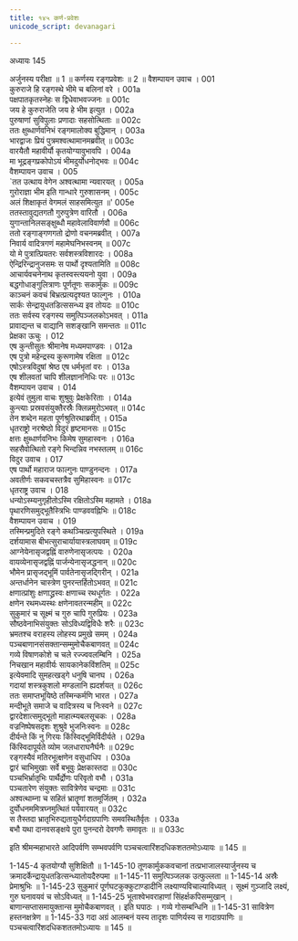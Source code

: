 ```yaml
---
title: १४५ कर्ण-प्रवेशः
unicode_script: devanagari

---
```



अध्यायः 145

अर्जुनस्य परीक्षा ॥ 1 ॥ कर्णस्य रङ्गप्रवेशः ॥ 2 ॥
वैशम्पायन उवाच ।	001  
कुरुराजे हि रङ्गस्थे भीमे च बलिनां वरे ।	001a  
पक्षपातकृतस्नेहः स द्विधेवाभवज्जनः ॥	001c  
जय हे कुरुराजेति जय हे भीम इत्युत ।	002a  
पुरुषाणां सुविपुलाः प्रणादाः सहसोत्थिताः ॥	002c  
ततः क्षुब्धार्णवनिभं रङ्गमालोक्य बुद्धिमान् ।	003a  
भारद्वाजः प्रियं पुत्रमश्वत्थामानमब्रवीत् ॥	003c  
वारयैतौ महावीर्यौ कृतयोग्यावुभावपि ।	004a  
मा भूद्रङ्गप्रकोपोऽयं भीमदुर्योधनोद्भवः ॥	004c  
वैशम्पायन उवाच ।	005  
`तत उत्थाय वेगेन अश्वत्थामा न्यवारयत् ।	005a  
गुरोराज्ञा भीम इति गान्धारे गुरुशासनम् ।	005c  
अलं शिक्षाकृतं वेगमलं साहसमित्युत ॥'	005e  
ततस्तावुद्यतगतौ गुरुपुत्रेण वारितौ ।	006a  
युगान्तानिलसङ्क्षुब्धौ महावेलाविवार्णवौ ॥	006c  
ततो रङ्गाङ्गणगतो द्रोणो वचनमब्रवीत् ।	007a  
निवार्य वादित्रगणं महामेघनिभस्वनम् ॥	007c  
यो मे पुत्रात्प्रियतरः सर्वशस्त्रविशारदः ।	008a  
ऐन्द्रिरिन्द्रानुजसमः स पार्थो दृश्यतामिति ॥	008c  
आचार्यवचनेनाथ कृतस्वस्त्ययनो युवा ।	009a  
बद्धगोधाङ्गुलित्राणः पूर्णतूणः सकार्मुकः ॥	009c  
काञ्चनं कवचं बिभ्रत्प्रत्यदृश्यत फाल्गुनः ।	010a  
सार्कः सेन्द्रायुधतडित्ससन्ध्य इव तोयदः ॥	010c  
ततः सर्वस्य रङ्गस्य समुत्पिञ्जलकोऽभवत् ।	011a  
प्रावाद्यन्त च वाद्यानि सशङ्खानि समन्ततः ॥	011c  
प्रेक्षका ऊचुः ।	012  
एष कुन्तीसुतः श्रीमानेष मध्यमपाण्डवः ।	012a  
एष पुत्रो महेन्द्रस्य कुरूणामेष रक्षिता ॥	012c  
एषोऽस्त्रविदुषां श्रेष्ठ एष धर्मभृतां वरः ।	013a  
एष शीलवतां चापि शीलज्ञाननिधिः परः ॥	013c  
वैशम्पायन उवाच ।	014  
इत्येवं तुमुला वाचः शुश्रुवुः प्रेक्षकेरिताः ।	014a  
कुन्त्याः प्रस्रवसंयुक्तैरस्रैः क्लिन्नमुरोऽभवत् ॥	014c  
तेन शब्देन महता पूर्णश्रुतिरथाब्रवीत् ।	015a  
धृतराष्ट्रो नरश्रेष्ठो विदुरं हृष्टमानसः ॥	015c  
क्षत्तः क्षुब्धार्णवनिभः किमेष सुमहास्वनः ।	016a  
सहसैवोत्थितो रङ्गे भिन्दन्निव नभस्तलम् ॥	016c  
विदुर उवाच ।	017  
एष पार्थो महाराज फाल्गुनः पाण्डुनन्दनः ।	017a  
अवतीर्णः सकवचस्तत्रैव सुमिहास्वनः ॥	017c  
धृतराष्ट्र उवाच ।	018  
धन्योऽस्म्यनुगृहीतोऽस्मि रक्षितोऽस्मि महामते ।	018a  
पृथारणिसमुद्भूतैस्त्रिभिः पाण्डववह्निभिः ॥	018c  
वैशम्पायन उवाच ।	019  
तस्मिन्प्रमुदिते रङ्गे कथञ्चित्प्रत्युपस्थिते ।	019a  
दर्शयामास बीभत्सुराचार्यायास्त्रलाघवम् ॥	019c  
आग्नेयेनासृजद्वह्निं वारुणेनासृजत्पयः ।	020a  
वायव्येनासृजद्वह्निं पार्जन्येनासृजद्धनान् ॥	020c  
भौमेन प्रासृजद्भूमिं पार्वतेनासृजद्गिरीन् ।	021a  
अन्तर्धानेन चास्त्रेण पुनरन्तर्हितोऽभवत् ॥	021c  
क्षणात्प्रांशुः क्षणाद्ध्रस्वः क्षणाच्च रथधूर्गतः ।	022a  
क्षणेन रथमध्यस्थः क्षणेनावतरन्महीम् ॥	022c  
सुकुमारं च सूक्ष्मं च गुरु चापि गुरुप्रियः ।	023a  
सौष्ठवेनाभिसंयुक्तः सोऽविध्यद्विविधैः शरैः ॥	023c  
भ्रमतश्च वराहस्य लोहस्य प्रमुखे समम् ।	024a  
पञ्चबाणानसंसक्तान्सम्मुमोचैकबाणवत् ॥	024c  
गव्ये विषाणकोशे च चले रज्ज्ववलम्बिनि ।	025a  
निचखान महावीर्यः सायकानेकविंशतिम् ॥	025c  
इत्येवमादि सुमहत्खड्गे धनुषि चानघ ।	026a  
गदायां शस्त्रकुशलो मण्डलानि ह्यदर्शयत् ॥	026c  
ततः समाप्तभूयिष्ठे तस्मिन्कर्मणि भारत ।	027a  
मन्दीभूते समाजे च वादित्रस्य च निःस्वने ॥	027c  
द्वारदेशात्समुद्भूतो माहात्म्यबलसूचकः ।	028a  
वज्रनिष्पेषसदृशः शुश्रुवे भुजनिःस्वनः ॥	028c  
दीर्यन्ते किं नु गिरयः किंस्विद्भूमिर्विदीर्यते ।	029a  
किंस्विदापूर्यते व्योम जलधाराघनैर्घनैः ॥	029c  
रङ्गस्यैवं मतिरभूत्क्षणेन वसुधाधिप ।	030a  
द्वारं चाभिमुखाः सर्वे बभूवुः प्रेक्षकास्तदा ॥	030c  
पञ्चभिर्भ्रातृभिः पार्थैर्द्रोणः परिवृतो वभौ ।	031a  
पञ्चतारेण संयुक्तः सावित्रेणेव चन्द्रमाः ॥	031c  
अश्वत्थाम्ना च सहितं भ्रातॄणां शतमूर्जितम् ।	032a  
दुर्योधनममित्रघ्नमुत्थितं पर्यवारयत् ॥	032c  
स तैस्तदा भ्रातृभिरुद्यतायुधैर्गदाग्रपाणिः समवस्थितैर्वृतः ।	033a  
बभौ यथा दानवसङ्क्षये पुरा पुनन्दरो देवगणैः समावृतः ॥ ॥	033c  

इति श्रीमन्महाभारते आदिपर्वणि सम्भवपर्वणि पञ्चचत्वारिंशदधिकशततमोऽध्यायः ॥ 145 ॥

1-145-4 कृतयोग्यौ सुशिक्षितौ ॥ 1-145-10 तूणकार्मुककवचानां तत्प्रभाजालस्यार्जुनस्य च क्रमादर्केन्द्रायुधतडित्सन्ध्यातोयदैरुपमा ॥ 1-145-11 समुत्पिञ्जलक उत्फुल्लता ॥ 1-145-14 अस्रैः प्रेमाश्रुभिः ॥ 1-145-23 सुकुमारं पूर्णघटकुक्कुटाण्डादीनि लक्ष्याण्यविचाल्याविध्यत् । सूक्ष्मं गुञ्जादि लक्ष्यं, गुरु घनावयवं च सोऽविध्यत् ॥ 1-145-25 भूताश्वेभवराहाणां सिंहर्क्षकपिसम्मुखान् । बाणान्सप्तासमायुक्तान्स मुमोचैकबाणवत् । इति घपाठः । गव्ये गोसम्बन्धिनि ॥ 1-145-31 सावित्रेण हस्तनक्षत्रेण ॥ 1-145-33 गदा अग्रं आलम्बनं यस्य तादृशः पाणिर्यस्य स गादाग्रपाणिः ॥ पञ्चचत्वारिंशदधिकशततमोऽध्यायः ॥ 145 ॥
